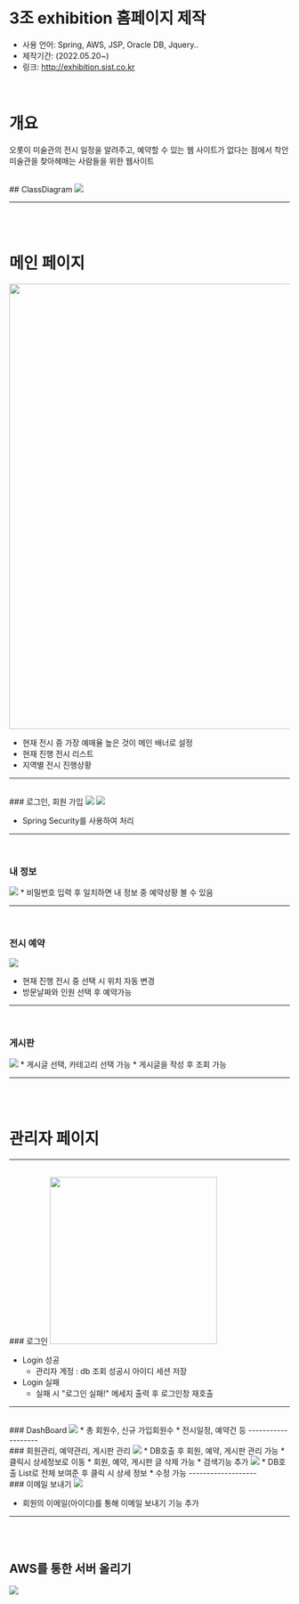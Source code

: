 # 3조 exhibition 홈페이지 제작
* 사용 언어: Spring, AWS, JSP, Oracle DB, Jquery..
* 제작기간: (2022.05.20~)
* 링크: http://exhibition.sist.co.kr
<br/>

# 개요
오롯이 미술관의 전시 일정을 알려주고, 
예약할 수 있는 웹 사이트가 없다는 점에서 착안
미술관을 찾아헤매는 사람들을 위한 웹사이트

<br/>
## ClassDiagram
<img src="https://user-images.githubusercontent.com/93374409/163676590-f85c0068-d2ae-4eca-92a7-9328433905c1.png"/>

-------------------
<br/><br/>
# 메인 페이지
<img src="https://user-images.githubusercontent.com/93374409/174593330-26141790-09ae-42a6-88e1-290fc897e8ec.png" width=auto height="800"/>

* 현재 전시 중 가장 예매율 높은 것이 메인 배너로 설정
* 현재 진행 전시 리스트 
* 지역별 전시 진행상황 
-------------------

<br/>
### 로그인, 회원 가입

<img src="https://user-images.githubusercontent.com/93374409/174593749-dfaa069b-67f4-45e7-a31b-42a2b040396a.png"/>
<img src= "https://user-images.githubusercontent.com/93374409/174594167-fed48dfb-251c-467c-83ab-6102c71d472f.PNG"/>

* Spring Security를 사용하여 처리

-------------------
<br/>

### 내 정보

<img src="https://user-images.githubusercontent.com/93374409/174602796-ee4adf42-dd4c-45cd-91f4-b5ca810a5272.png"/>
* 비밀번호 입력 후 일치하면 내 정보 중 예약상황 볼 수 있음
 
-------------------
<br/>

### 전시 예약

<img src="https://user-images.githubusercontent.com/93374409/174603758-2e8b3710-7025-4b35-8b4e-654ea2a643a4.png"/>

* 현재 진행 전시 중 선택 시 위치 자동 변경 
* 방문날짜와 인원 선택 후 예약가능

-------------------
<br/>

### 게시판

<img src="https://user-images.githubusercontent.com/93374409/174604115-9a2fc06f-b227-421e-be11-d87b3ed5e705.png"/>
* 게시글 선택, 카테고리 선택 가능
* 게시글을 작성 후 조회 가능

-------------------
<br/>
<br/>

# 관리자 페이지 
-------------------
<br/>
### 로그인

<img src="https://user-images.githubusercontent.com/93374409/163676765-9d10f7df-4c16-4e24-bc09-054ce2aad4ef.PNG" width="300" height=auto/>

* Login 성공
    * 관리자 계정 : db 조회 성공시 아이디 세션 저장
* Login 실패
    * 실패 시 "로그인 실패!" 메세지 출력 후 로그인창 재호출

-------------------
<br/>
### DashBoard

<img src="https://user-images.githubusercontent.com/93374409/174605919-b50b8086-1721-491b-a0d0-9c8f8b31901e.jpg"/>
* 총 회원수, 신규 가입회원수
* 전시일정, 예약건 등
-------------------
<br/>
### 회원관리, 예약관리, 게시판 관리

<img src="https://user-images.githubusercontent.com/93374409/174604460-d9ced6e3-47e7-4f95-987e-2d7d41aa0e25.jpg"/>
* DB호출 후 회원, 예약, 게시판 관리 가능
* 클릭시 상세정보로 이동
* 회원, 예약, 게시판 글 삭제 가능
* 검색기능 추가

<img src="https://user-images.githubusercontent.com/93374409/174604864-0b9ccf5e-b1e6-411f-bd5e-d83fe9d7876d.jpg"/>
* DB호출 List로 전체 보여준 후 클릭 시 상세 정보 
* 수정 가능
-------------------
<br/>
### 이메일 보내기

<img src="https://user-images.githubusercontent.com/93374409/174604970-015db130-ddae-4e39-94fb-742ec4fd6f57.jpg"/>

* 회원의 이메일(아이디)를 통해 이메일 보내기 기능 추가


----------------
<br/><br/>
## AWS를 통한 서버 올리기

<img src="https://user-images.githubusercontent.com/93374409/174606585-d102d63b-891d-400c-96ea-6d03e990d2b5.png"/>
